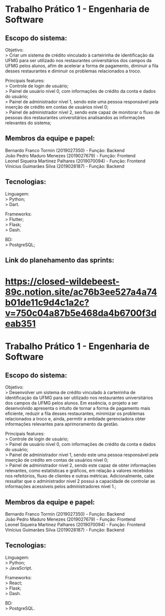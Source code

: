 # Trabalho Prático 1 - Engenharia de Software

## Escopo do sistema:

  Objetivo:<br>
    > Criar um sistema de crédito vinculado à carteirinha de identificação da UFMG para ser utilizado nos restaurantes universitários dos campos da UFMG pelos alunos, afim de acelerar a forma de pagamento, diminuir a fila desses restaurantes e diminuir os problemas relacionados a troco.<br>
  
  Principais features:<br>
    > Controle de login de usuário;<br>
    > Painel de usuário nível 0, com informações de crédito da conta e dados do usuário;<br>
    > Painel de administrador nível 1, sendo este uma pessoa responsável pela inserção de crédito em contas de usuários nível 0;<br>
    > Painel de administrador nível 2, sendo este capaz de monitorar o fluxo de pessoas dos restaurantes universitários analisandos as informações relevantes do sistema;<br>
    

## Membros da equipe e papel:

  Bernardo Franco Tormin (2019027350) - Função: Backend<br>
  João Pedro Maduro Menezes (2019027679) - Função: Frontend<br>
  Leonel Siqueira Martinez Palhares (2019070094) - Função: Frontend<br>
  Vinícius Guimarães Silva (2019028187) - Função: Backend<br>

## Tecnologias:

  Linguagem:<br>
    > Python;<br>
    > Dart.<br>

  Frameworks:<br>
    > Flutter;<br>
    > Flask;<br>
    > Dash.<br>

  BD:<br>
    > PostgreSQL;<br>

## Link do planehamento das sprints:
https://closed-wildebeest-89c.notion.site/ac76b3ee527a4a74b01de11c9d4c1a2c?v=750c04a87b5e468da4b6700f3deab351
=======
# Trabalho Prático 1 - Engenharia de Software

## Escopo do sistema:

  Objetivo:<br>
    > Desenvolver um sistema de crédito vinculado à carteirinha de identificação da UFMG para ser utilizado nos restaurantes universitários dos campos da UFMG pelos alunos. Em essência, o projeto a ser desenvolvido apresenta o intuito de tornar a forma de pagamento mais eficiente, reduzir a fila desses restaurantes, minimizar os problemas relacionados a troco e, ainda, permitir a entidade gerenciadora obter informações relevantes para aprimoramento da gestão.<br>
  
  Principais features:<br>
    > Controle de login de usuário;<br>
    > Painel de usuário nível 0, com informações de crédito da conta e dados do usuário;<br>
    > Painel de administrador nível 1, sendo este uma pessoa responsável pela inserção de crédito em contas de usuários nível 0;<br>
    > Painel de administrador nível 2, sendo este capaz de obter informações relevantes, como estatísticas e gráficos, em relação a valores recebidos nos refeitórios, fluxo de clientes e outras métricas. Adicionalmente, cabe ressaltar que o administrador nível 2 possui a capacidade de controlar as informações acessíveis pelos administradores nível 1.;<br>
    

## Membros da equipe e papel:

  Bernardo Franco Tormin (2019027350) - Função: Backend<br>
  João Pedro Maduro Menezes (2019027679) - Função: Frontend<br>
  Leonel Siqueira Martinez Palhares (2019070094) - Função: Frontend<br>
  Vinícius Guimarães Silva (2019028187) - Função: Backend<br>

## Tecnologias:

  Linguagem:<br>
    > Python;<br>
    > JavaScript.<br>

  Frameworks:<br>
    > React;<br>
    > Flask;<br>
    > Dash.<br>

  BD:<br>
    > PostgreSQL.<br>

